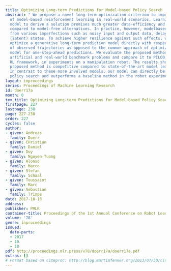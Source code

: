 ```yaml
---
title: Optimizing Long-term Predictions for Model-based Policy Search
abstract: " We propose a novel long-term optimization criterion to improve the robustness
  of model-based reinforcement learning in real-world scenarios. Learning a dynamics
  model to derive a solution promises much greater data-efficiency and reusability
  compared to model-free alternatives. In practice, however, modelbased RL suffers
  from various imperfections such as noisy input and output data, delays and unmeasured
  (latent) states. To achieve higher resilience against such effects, we propose to
  optimize a generative long-term prediction model directly with respect to the likelihood
  of observed trajectories as opposed to the common approach of optimizing a dynamics
  model for one-step-ahead predictions. We evaluate the proposed method on several
  artificial and real-world benchmark problems and compare it to PILCO, a model-based
  RL framework, in experiments on a manipulation robot. The results show that the
  proposed method is competitive compared to state-of-the-art model learning methods.
  In contrast to these more involved models, our model can directly be employed for
  policy search and outperforms a baseline method in the robot experiment."
layout: inproceedings
series: Proceedings of Machine Learning Research
id: doerr17a
month: 0
tex_title: Optimizing Long-term Predictions for Model-based Policy Search
firstpage: 227
lastpage: 238
page: 227-238
order: 227
cycles: false
author:
- given: Andreas
  family: Doerr
- given: CHristian
  family: Daniel
- given: Duy
  family: Nguyen-Tuong
- given: Alonso
  family: Marco
- given: Stefan
  family: Schaal
- given: Toussaint
  family: Marc
- given: Sebastian
  family: Trimpe
date: 2017-10-18
address: 
publisher: PMLR
container-title: Proceedings of the 1st Annual Conference on Robot Learning
volume: '78'
genre: inproceedings
issued:
  date-parts:
  - 2017
  - 10
  - 18
pdf: http://proceedings.mlr.press/v78/doerr17a/doerr17a.pdf
extras: []
# Format based on citeproc: http://blog.martinfenner.org/2013/07/30/citeproc-yaml-for-bibliographies/
---
```

